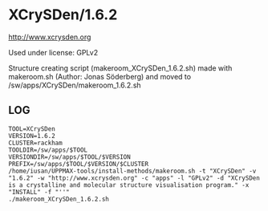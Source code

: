 XCrySDen/1.6.2
========================

<http://www.xcrysden.org>

Used under license:
GPLv2

Structure creating script (makeroom_XCrySDen_1.6.2.sh) made with makeroom.sh (Author: Jonas Söderberg) and moved to /sw/apps/XCrySDen/makeroom_1.6.2.sh

LOG
---

    TOOL=XCrySDen
    VERSION=1.6.2
    CLUSTER=rackham
    TOOLDIR=/sw/apps/$TOOL
    VERSIONDIR=/sw/apps/$TOOL/$VERSION
    PREFIX=/sw/apps/$TOOL/$VERSION/$CLUSTER
    /home/iusan/UPPMAX-tools/install-methods/makeroom.sh -t "XCrySDen" -v "1.6.2" -w "http://www.xcrysden.org" -c "apps" -l "GPLv2" -d "XCrySDen is a crystalline and molecular structure visualisation program." -x "INSTALL" -f "''"
    ./makeroom_XCrySDen_1.6.2.sh

